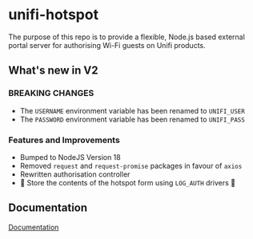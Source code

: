 # unifi-hotspot

The purpose of this repo is to provide a flexible, Node.js based external portal server for authorising Wi-Fi guests on Unifi products.

## What's new in V2

### BREAKING CHANGES

* The `USERNAME` environment variable has been renamed to `UNIFI_USER`
* The `PASSWORD` environment variable has been renamed to `UNIFI_PASS`

### Features and Improvements

* Bumped to NodeJS Version 18
* Removed `request` and `request-promise` packages in favour of `axios`
* Rewritten authorisation controller
* 🎉 Store the contents of the hotspot form using `LOG_AUTH` drivers 🎉

## Documentation

[Documentation](https://docs.unifi-hotspot.jamiewood.io)

